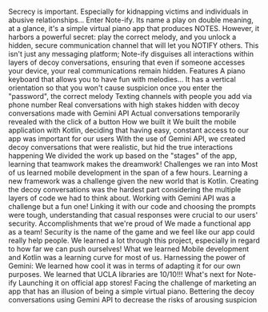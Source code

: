 Secrecy is important. Especially for kidnapping victims and individuals in abusive relationships... Enter Note-ify. Its name a play on double meaning, at a glance, it's a simple virtual piano app that produces NOTES. However, it harbors a powerful secret: play the correct melody, and you unlock a hidden, secure communication channel that will let you NOTIFY others. This isn't just any messaging platform; Note-ify disguises all interactions within layers of decoy conversations, ensuring that even if someone accesses your device, your real communications remain hidden.
Features
A piano keyboard that allows you to have fun with melodies... It has a vertical orientation so that you won't cause suspicion once you enter the "password", the correct melody
Texting channels with people you add via phone number
Real conversations with high stakes hidden with decoy conversations made with Gemini API
Actual conversations temporarily revealed with the click of a button
How we built it
We built the mobile application with Kotlin, deciding that having easy, constant access to our app was important for our users
With the use of Gemini API, we created decoy conversations that were realistic, but hid the true interactions happening
We divided the work up based on the "stages" of the app, learning that teamwork makes the dreamwork!
Challenges we ran into
Most of us learned mobile development in the span of a few hours. Learning a new framework was a challenge given the new world that is Kotlin.
Creating the decoy conversations was the hardest part considering the multiple layers of code we had to think about.
Working with Gemini API was a challenge but a fun one! Linking it with our code and choosing the prompts were tough, understanding that casual responses were crucial to our users' security.
Accomplishments that we're proud of
We made a functional app as a team!
Security is the name of the game and we feel like our app could really help people.
We learned a lot through this project, especially in regard to how far we can push ourselves!
What we learned
Mobile development and Kotlin was a learning curve for most of us.
Harnessing the power of Gemini: We learned how cool it was in terms of adapting it for our own purposes.
We learned that UCLA libraries are 10/10!!!
What's next for Note-ify
Launching it on official app stores!
Facing the challenge of marketing an app that has an illusion of being a simple virtual piano.
Bettering the decoy conversations using Gemini API to decrease the risks of arousing suspicion
